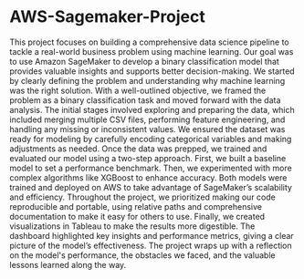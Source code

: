 # AWS-Sagemaker-Project

This project focuses on building a comprehensive data science pipeline to tackle a real-world business problem using machine learning. Our goal was to use Amazon SageMaker to develop a binary classification model that provides valuable insights and supports better decision-making. We started by clearly defining the problem and understanding why machine learning was the right solution. With a well-outlined objective, we framed the problem as a binary classification task and moved forward with the data analysis. The initial stages involved exploring and preparing the data, which included merging multiple CSV files, performing feature engineering, and handling any missing or inconsistent values. We ensured the dataset was ready for modeling by carefully encoding categorical variables and making adjustments as needed. Once the data was prepped, we trained and evaluated our model using a two-step approach. First, we built a baseline model to set a performance benchmark. Then, we experimented with more complex algorithms like XGBoost to enhance accuracy. Both models were trained and deployed on AWS to take advantage of SageMaker’s scalability and efficiency. Throughout the project, we prioritized making our code reproducible and portable, using relative paths and comprehensive documentation to make it easy for others to use. Finally, we created visualizations in Tableau to make the results more digestible. The dashboard highlighted key insights and performance metrics, giving a clear picture of the model’s effectiveness. The project wraps up with a reflection on the model's performance, the obstacles we faced, and the valuable lessons learned along the way.